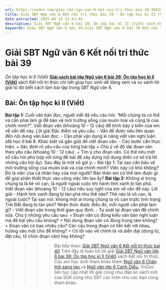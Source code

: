 ```yaml
---
url: https://vndoc.com/giai-sbt-ngu-van-6-ket-noi-tri-thuc-bai-39-304296
title: Giải SBT Ngữ văn 6 Kết nối tri thức bài 39 - Ôn tập học kì II (Viết) - VnDoc.com
date_extracted: 2025-04-14 11:43:44
description: Giải SBT Ngữ văn 6 bài 39: Ôn tập học kì II (Viết) sách Kết nối tri thức có đáp án chi tiết cho các bạn cùng tham khảo.
keywords: Giải SBT Ngữ văn 6 bài 39,Giải SBT Ngữ văn 6 bài 39 Kết nối tri thức,Giải sách bài tập Ngữ văn KNTT lớp 6,Ngữ văn lớp 6 Kết nối tri thức,giải bài tập ngữ văn lớp 6,bài Ôn tập học kì II (Viết)
---
```


# Giải SBT Ngữ văn 6 Kết nối tri thức bài 39
 _Ôn tập học kì II \(Viết\)_
[**Giải sách bài tập Ngữ văn 6 bài 39: Ôn tập học kì II \(Viết\)**](<https://vndoc.com/giai-sbt-ngu-van-6-ket-noi-tri-thuc-bai-39-304296>) sách Kết nối tri thức chi tiết giúp học sinh dễ dàng xem và so sánh lời giải từ đó biết cách làm bài tập trong SBT Ngữ văn 6.
## Bài: Ôn tập học kì II \(Viết\)
**Bài tập 1:** Cuối văn bản đọc, người viết đã nêu câu hỏi: “Mỗi chúng ta có thể và cần phải làm gì để bảo vệ môi trường sống của muôn loài và cũng là của chính mình?”. Viết đoạn văn \(khoảng 10 - 12 câu\) để trình bày ý kiến của em về vấn đề này.
Lời giải
Đặc điểm và yêu cầu:
\- Vấn đề được nêu liên quan đến nội dung văn bản đọc.
\- Cần phải vận dụng kĩ năng viết văn nghị luận \(đã học ở bài 8. Khác biệt và gần gũi\) để viết đoạn văn.
\- Các bước cần thực hiện:
\+ Xác định rõ yêu cầu của từng bài tập
\+ Chú ý về độ dài đoạn văn theo yêu cầu \(khoảng 10 - 12 câu\).
\+ Tìm ý cho đoạn văn. Có thể nêu một số câu hỏi phù hợp với từng đề bài để xây dựng nội dung \(trên cơ sở trả lời những câu hỏi ấy\). Sau đây là một số gợi ý:
\- Bài tập 1: Tại sao cần bảo vệ môi trường sống của muôn loài và của chính mình? Việc này có khó không? Đó là việc của cá nhân hay của mọi người? Bản thân em có thể làm được gì để góp phần thiết thực vào công việc lớn lao ấy?
**Bài tập 2:** Không ai trong chúng ta là kẻ vô can, là người ngoài cuộc khi hành tinh xanh bị tàn phá. Viết đoạn văn \(khoảng 10 - 12 câu\) nêu suy nghĩ của em về vấn đề này.
Lời giải
\- Hành tinh xanh đang bị tàn phá như thế nào? Thế nào là vô can, là ngoài cuộc? Tại sao nói: không một ai trong chúng ta vô can trước tình trạng Trái Đất
đang bị tàn phó? Nhận thức được điều đó, mỗi người cần phải làm gì?
\- Viết đoạn văn trong thời gian quy định.
\- Tự soát lại đoạn văn để chỉnh sửa. Chú ý những yêu cầu sau:
\+ Đoạn văn có đúng kiểu văn bản nghị luận mà đề bài yêu cầu không?
\+ Nội dung đoạn văn có đúng trọng tâm không?
\+ Đoạn văn có bao nhiêu câu? Các câu trong đoạn có liên kết với nhau, hướng vào một chủ đề không?
\+ Có lỗi nào về chính tả và diễn đạt \(dùng từ, đặt câu, tổ chức đoạn văn\) hay không?
>>>> Bài tiếp theo: [Giải SBT Ngữ văn 6 Kết nối tri thức bài 40](<https://vndoc.com/giai-sbt-ngu-van-6-ket-noi-tri-thuc-bai-40-304297>)
Trên đây là toàn bộ lời giải [Giải SBT Ngữ văn lớp 6 bài 39: Ôn tập học kì II \(Viết\)](<https://vndoc.com/giai-sbt-ngu-van-6-ket-noi-tri-thuc-bai-39-304296>) sách Kết nối tri thức. Các em học sinh tham khảo thêm [Ngữ văn 6 Chân trời sáng tạo ](<https://vndoc.com/ngu-van-6-sach-chan-troi-sang-tao>)và [Ngữ văn lớp 6 Cánh Diều.](<https://vndoc.com/ngu-van-6-sach-canh-dieu>) VnDoc liên tục cập nhật lời giải cũng như đáp án sách mới của SGK cũng như SBT các môn cho các bạn cùng tham khảo.
